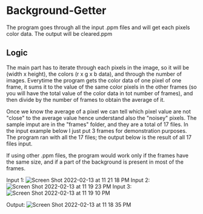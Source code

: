 # Background-Getter

The program goes through all the input .ppm files and will get each pixels color data. 
The output will be cleared.ppm 

## Logic
The main part has to iterate through each pixels in the image, so it will be (width x height), the colors (r x g x b data), and through the number of images.
Everytime the program gets the color data of one pixel of one frame, it sums it to the value of the same color pixels in the other frames (so you will have the total value of the color data in tot number of frames), and then divide by the number of frames to obtain the average of it.

Once we know the average of a pixel we can tell which pixel value are not "close" to the average value hence understand also the "noisey" pixels.
The sample imput are in the "frames" folder, and they are a total of 17 files. In the input example below I just put 3 frames for demonstration purposes. The program ran with all the 17 files; the output below is the result of all 17 files input.

If using other .ppm files, the program would work only if the frames have the same size, and if a part of the background is present in most of the frames.

Input 1:
![Screen Shot 2022-02-13 at 11 21 18 PM](https://user-images.githubusercontent.com/89932323/153799524-66f1bce5-7fa2-451a-8767-d71ea6d3d9e0.png)
Input 2:
![Screen Shot 2022-02-13 at 11 19 23 PM](https://user-images.githubusercontent.com/89932323/153799437-18708279-5678-42b9-83bc-aa52541a8334.png)
Input 3:
![Screen Shot 2022-02-13 at 11 19 10 PM](https://user-images.githubusercontent.com/89932323/153799439-b3555a25-11de-4eee-a9b9-a7652e550534.png)

Output:
![Screen Shot 2022-02-13 at 11 18 35 PM](https://user-images.githubusercontent.com/89932323/153799283-b62ccd60-8d8a-450b-851e-d4766145f80d.png)


